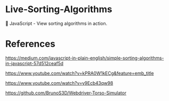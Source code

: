 # Live-Sorting-Algorithms

🎲 JavaScript - View sorting algorithms in action.

# References

https://medium.com/javascript-in-plain-english/simple-sorting-algorithms-in-javascript-57d512ceaf5d

https://www.youtube.com/watch?v=kPRA0W1kECg&feature=emb_title

https://www.youtube.com/watch?v=y9Ecb43qw98

https://github.com/BrunoS3D/Webdriver-Torso-Simulator
